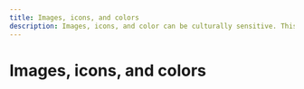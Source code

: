 ```yaml
---
title: Images, icons, and colors
description: Images, icons, and color can be culturally sensitive. This article covers globalization of images, icons, and colors.
---
```


# Images, icons, and colors
